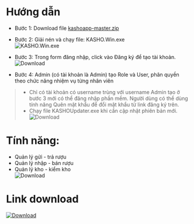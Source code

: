 # Hướng dẫn
- Bước 1: Download file  [kashoapp-master.zip](https://github.com/dongocquy/kashoapp/archive/master.zip)
- Bước 2: Giải nén và chạy file: KASHO.Win.exe \
![KASHO.Win.exe](https://github.com/dongocquy/kashoapp/blob/master/Images/kasho.win.exe.png?raw=true)

- Bước 3: Trong form đăng nhập, click vào Đăng ký để tạo tài khoản. \
![Download](https://github.com/dongocquy/kashoapp/blob/master/Images/loginform.png?raw=true)
- Bước 4: Admin (có tài khoản là Admin) tạo Role và User, phân quyền theo chức năng nhiệm vụ từng nhân viên
> - Chỉ có tài khoản có username trùng với username Admin tạo ở bước 3 mới có thể đăng nhập phần mềm. Người dùng có thể dùng tính năng Quên mật khẩu để đổi mật khẩu từ link đăng ký trên.
> - Chạy file KASHOUpdater.exe khi cần cập nhật phiên bản mới.\
![Download](https://github.com/dongocquy/kashoapp/blob/master/Images/KASHOUpdater.png?raw=true)
# Tính năng:
  - Quản lý gửi - trả rượu
  - Quản lý nhập - bán rượu
  - Quản lý kho - kiểm kho\
![Download](https://github.com/dongocquy/kashoapp/blob/master/Images/kiemkho.png?raw=true)
# Link download
[![Download](https://images-na.ssl-images-amazon.com/images/I/418eAHsdh0L.png)](https://github.com/dongocquy/kashoapp/archive/master.zip)